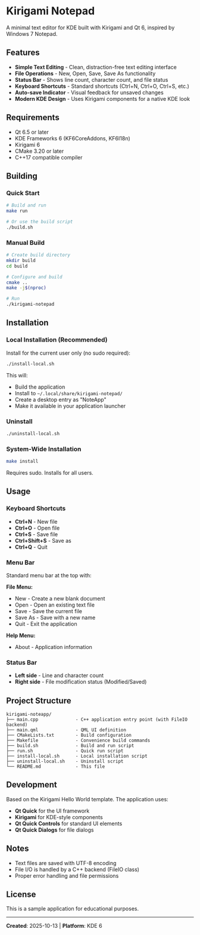 # Kirigami Notepad

A minimal text editor for KDE built with Kirigami and Qt 6, inspired by Windows 7 Notepad.

## Features

- **Simple Text Editing** - Clean, distraction-free text editing interface
- **File Operations** - New, Open, Save, Save As functionality
- **Status Bar** - Shows line count, character count, and file status
- **Keyboard Shortcuts** - Standard shortcuts (Ctrl+N, Ctrl+O, Ctrl+S, etc.)
- **Auto-save Indicator** - Visual feedback for unsaved changes
- **Modern KDE Design** - Uses Kirigami components for a native KDE look

## Requirements

- Qt 6.5 or later
- KDE Frameworks 6 (KF6CoreAddons, KF6I18n)
- Kirigami 6
- CMake 3.20 or later
- C++17 compatible compiler

## Building

### Quick Start

```bash
# Build and run
make run

# Or use the build script
./build.sh
```

### Manual Build

```bash
# Create build directory
mkdir build
cd build

# Configure and build
cmake ..
make -j$(nproc)

# Run
./kirigami-notepad
```

## Installation

### Local Installation (Recommended)

Install for the current user only (no sudo required):

```bash
./install-local.sh
```

This will:
- Build the application
- Install to `~/.local/share/kirigami-notepad/`
- Create a desktop entry as "NoteApp"
- Make it available in your application launcher

### Uninstall

```bash
./uninstall-local.sh
```

### System-Wide Installation

```bash
make install
```

Requires sudo. Installs for all users.

## Usage

### Keyboard Shortcuts

- **Ctrl+N** - New file
- **Ctrl+O** - Open file
- **Ctrl+S** - Save file
- **Ctrl+Shift+S** - Save as
- **Ctrl+Q** - Quit

### Menu Bar

Standard menu bar at the top with:

**File Menu:**
- New - Create a new blank document
- Open - Open an existing text file
- Save - Save the current file
- Save As - Save with a new name
- Quit - Exit the application

**Help Menu:**
- About - Application information

### Status Bar

- **Left side** - Line and character count
- **Right side** - File modification status (Modified/Saved)

## Project Structure

```
kirigami-noteapp/
├── main.cpp              - C++ application entry point (with FileIO backend)
├── main.qml              - QML UI definition
├── CMakeLists.txt        - Build configuration
├── Makefile              - Convenience build commands
├── build.sh              - Build and run script
├── run.sh                - Quick run script
├── install-local.sh      - Local installation script
├── uninstall-local.sh    - Uninstall script
└── README.md             - This file
```

## Development

Based on the Kirigami Hello World template. The application uses:

- **Qt Quick** for the UI framework
- **Kirigami** for KDE-style components
- **Qt Quick Controls** for standard UI elements
- **Qt Quick Dialogs** for file dialogs

## Notes

- Text files are saved with UTF-8 encoding
- File I/O is handled by a C++ backend (FileIO class)
- Proper error handling and file permissions

## License

This is a sample application for educational purposes.

---

**Created**: 2025-10-13 | **Platform**: KDE 6
